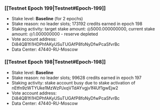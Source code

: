 ### [[Testnet Epoch 199|Testnet#Epoch-199]]
* Stake level: **Baseline** (for 2 epochs)
* Stake reason: no leader slots; 173192 credits earned in epoch 198
* Staking activity: target stake amount: ◎5000.000000000, current stake amount: ◎1.000000000 - reserve depleted
* Vote account address: Di84QB1fi1HDPhfAKyUSuTUGAfP8foNyDfwPcaSfvrBc
* Data Center: 47440-RU-Moscow
### [[Testnet Epoch 198|Testnet#Epoch-198]]
* Stake level: **Baseline**
* Stake reason: no leader slots; 99628 credits earned in epoch 197
* Staking activity: stake account busy due to stake activation of nEtfn9zWTYUke1MzWzPJxqVTdAYvgjv1f4Uf1gwEjw2
* Vote account address: Di84QB1fi1HDPhfAKyUSuTUGAfP8foNyDfwPcaSfvrBc
* Data Center: 47440-RU-Moscow